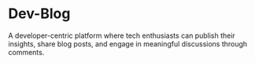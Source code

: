 # Dev-Blog
 A developer-centric platform where tech enthusiasts can publish their insights, share blog posts, and engage in meaningful discussions through comments.
